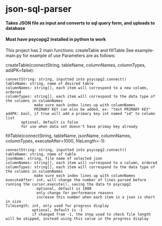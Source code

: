 # json-sql-parser
#### Takes JSON file as input and converts to sql query form, and uploads to database
#### Must have psycopg2 installed in python to work

This project has 2 main functions: createTable and fillTable
See example-main.py for example of use
Parameters are as follows:

createTable(connectString, tableName, columnNames, columnTypes, addPK=false):

    connectString: string, inputted into psycopg2.connect()
    tableName: string, name of desired table
    columnNames: string[], each item will correspond to a new column, ordered
    columnTypes: string[], each item will correspond to the data type of the columns in columnNames
                 make sure each index lines up with columnNames
                 PRIMARY KEY can also be added, ex: "text PRIMARY KEY"
    addPK: bool, if true will add a primary key int named "id" to column list
           optional, default is false
           for use when data set doesn't have primay key already


fillTable(connectString, tableName, jsonName, columnNames, columnTypes, executeAfter=1000, fileLength=-1):

    connectString: string, inputted into psycopg2.connect()
    tableName: string, name of table
    jsonName: string, file name of selected json
    columnNames: string[], each item will correspond to a column, ordered
    columnTypes: string[], each item will correspond to the data type of the columns in columnNames
                 make sure each index lines up with columnNames
    executeAfter: int, will change the number of lines parsed before running the cursor.execute(), saving the data to psycopg2
                  optional, default is 1000
                  only change for performance reasons
                  increase this number when each item in a json is short in size
    fileLength: int, only used for progress display
                optional, default is -1
                if changed from -1, the step used to check file length will be skipped, instead using this value in the progress display
